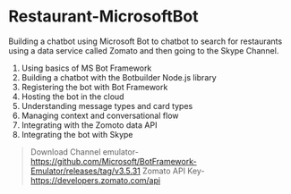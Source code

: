 # Restaurant-MicrosoftBot
Building a chatbot using Microsoft Bot to chatbot to search for restaurants
using a data service called Zomato and then going to the Skype Channel.

1. Using basics of MS Bot Framework
2. Building a chatbot with the Botbuilder Node.js library
3. Registering the bot with Bot Framework
4. Hosting the bot in the cloud
5. Understanding message types and card types
6. Managing context and conversational flow
7. Integrating with the Zomoto data API
8. Integrating the bot with Skype

> Download Channel emulator- https://github.com/Microsoft/BotFramework-Emulator/releases/tag/v3.5.31
> Zomato API Key- https://developers.zomato.com/api
